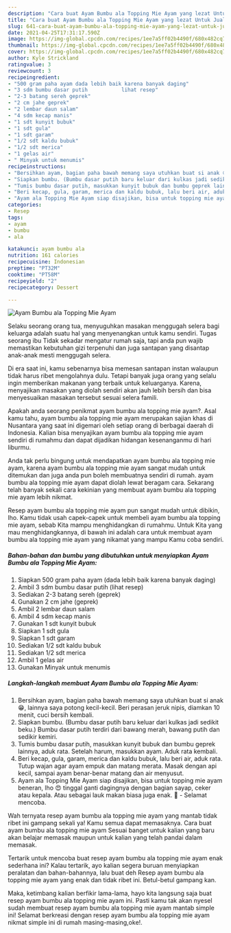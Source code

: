 ```yaml
---
description: "Cara buat Ayam Bumbu ala Topping Mie Ayam yang lezat Untuk Jualan"
title: "Cara buat Ayam Bumbu ala Topping Mie Ayam yang lezat Untuk Jualan"
slug: 641-cara-buat-ayam-bumbu-ala-topping-mie-ayam-yang-lezat-untuk-jualan
date: 2021-04-25T17:31:17.590Z
image: https://img-global.cpcdn.com/recipes/1ee7a5ff02b4490f/680x482cq70/ayam-bumbu-ala-topping-mie-ayam-foto-resep-utama.jpg
thumbnail: https://img-global.cpcdn.com/recipes/1ee7a5ff02b4490f/680x482cq70/ayam-bumbu-ala-topping-mie-ayam-foto-resep-utama.jpg
cover: https://img-global.cpcdn.com/recipes/1ee7a5ff02b4490f/680x482cq70/ayam-bumbu-ala-topping-mie-ayam-foto-resep-utama.jpg
author: Kyle Strickland
ratingvalue: 3
reviewcount: 3
recipeingredient:
- "500 gram paha ayam dada lebih baik karena banyak daging"
- "3 sdm bumbu dasar putih           lihat resep"
- "2-3 batang sereh geprek"
- "2 cm jahe geprek"
- "2 lembar daun salam"
- "4 sdm kecap manis"
- "1 sdt kunyit bubuk"
- "1 sdt gula"
- "1 sdt garam"
- "1/2 sdt kaldu bubuk"
- "1/2 sdt merica"
- "1 gelas air"
- " Minyak untuk menumis"
recipeinstructions:
- "Bersihkan ayam, bagian paha bawah memang saya utuhkan buat si anak 😁, lainnya saya potong kecil-kecil. Beri perasan jeruk nipis, diamkan 10 menit, cuci bersih kembali."
- "Siapkan bumbu. (Bumbu dasar putih baru keluar dari kulkas jadi sedikit beku.) Bumbu dasar putih terdiri dari bawang merah, bawang putih dan sedikir kemiri."
- "Tumis bumbu dasar putih, masukkan kunyit bubuk dan bumbu geprek lainnya, aduk rata. Setelah harum, masukkan ayam. Aduk rata kembali."
- "Beri kecap, gula, garam, merica dan kaldu bubuk, lalu beri air, aduk rata. Tutup wajan agar ayam empuk dan matang merata. Masak dengan api kecil, sampai ayam benar-benar matang dan air menyusut."
- "Ayam ala Topping Mie Ayam siap disajikan, bisa untuk topping mie ayam beneran, lho 😍 tinggal ganti dagingnya dengan bagian sayap, ceker atau kepala. Atau sebagai lauk makan biasa juga enak. 🤤 Selamat mencoba."
categories:
- Resep
tags:
- ayam
- bumbu
- ala

katakunci: ayam bumbu ala 
nutrition: 161 calories
recipecuisine: Indonesian
preptime: "PT32M"
cooktime: "PT58M"
recipeyield: "2"
recipecategory: Dessert

---
```



![Ayam Bumbu ala Topping Mie Ayam](https://img-global.cpcdn.com/recipes/1ee7a5ff02b4490f/680x482cq70/ayam-bumbu-ala-topping-mie-ayam-foto-resep-utama.jpg)

Selaku seorang orang tua, menyuguhkan masakan menggugah selera bagi keluarga adalah suatu hal yang menyenangkan untuk kamu sendiri. Tugas seorang ibu Tidak sekadar mengatur rumah saja, tapi anda pun wajib memastikan kebutuhan gizi terpenuhi dan juga santapan yang disantap anak-anak mesti menggugah selera.

Di era  saat ini, kamu sebenarnya bisa memesan santapan instan walaupun tidak harus ribet mengolahnya dulu. Tetapi banyak juga orang yang selalu ingin memberikan makanan yang terbaik untuk keluarganya. Karena, menyajikan masakan yang diolah sendiri akan jauh lebih bersih dan bisa menyesuaikan masakan tersebut sesuai selera famili. 



Apakah anda seorang penikmat ayam bumbu ala topping mie ayam?. Asal kamu tahu, ayam bumbu ala topping mie ayam merupakan sajian khas di Nusantara yang saat ini digemari oleh setiap orang di berbagai daerah di Indonesia. Kalian bisa menyajikan ayam bumbu ala topping mie ayam sendiri di rumahmu dan dapat dijadikan hidangan kesenanganmu di hari liburmu.

Anda tak perlu bingung untuk mendapatkan ayam bumbu ala topping mie ayam, karena ayam bumbu ala topping mie ayam sangat mudah untuk ditemukan dan juga anda pun boleh membuatnya sendiri di rumah. ayam bumbu ala topping mie ayam dapat diolah lewat beragam cara. Sekarang telah banyak sekali cara kekinian yang membuat ayam bumbu ala topping mie ayam lebih nikmat.

Resep ayam bumbu ala topping mie ayam pun sangat mudah untuk dibikin, lho. Kamu tidak usah capek-capek untuk membeli ayam bumbu ala topping mie ayam, sebab Kita mampu menghidangkan di rumahmu. Untuk Kita yang mau menghidangkannya, di bawah ini adalah cara untuk membuat ayam bumbu ala topping mie ayam yang nikamat yang mampu Kamu coba sendiri.

<!--inarticleads1-->

##### Bahan-bahan dan bumbu yang dibutuhkan untuk menyiapkan Ayam Bumbu ala Topping Mie Ayam:

1. Siapkan 500 gram paha ayam (dada lebih baik karena banyak daging)
1. Ambil 3 sdm bumbu dasar putih           (lihat resep)
1. Sediakan 2-3 batang sereh (geprek)
1. Gunakan 2 cm jahe (geprek)
1. Ambil 2 lembar daun salam
1. Ambil 4 sdm kecap manis
1. Gunakan 1 sdt kunyit bubuk
1. Siapkan 1 sdt gula
1. Siapkan 1 sdt garam
1. Sediakan 1/2 sdt kaldu bubuk
1. Sediakan 1/2 sdt merica
1. Ambil 1 gelas air
1. Gunakan  Minyak untuk menumis




<!--inarticleads2-->

##### Langkah-langkah membuat Ayam Bumbu ala Topping Mie Ayam:

1. Bersihkan ayam, bagian paha bawah memang saya utuhkan buat si anak 😁, lainnya saya potong kecil-kecil. Beri perasan jeruk nipis, diamkan 10 menit, cuci bersih kembali.
1. Siapkan bumbu. (Bumbu dasar putih baru keluar dari kulkas jadi sedikit beku.) Bumbu dasar putih terdiri dari bawang merah, bawang putih dan sedikir kemiri.
1. Tumis bumbu dasar putih, masukkan kunyit bubuk dan bumbu geprek lainnya, aduk rata. Setelah harum, masukkan ayam. Aduk rata kembali.
1. Beri kecap, gula, garam, merica dan kaldu bubuk, lalu beri air, aduk rata. Tutup wajan agar ayam empuk dan matang merata. Masak dengan api kecil, sampai ayam benar-benar matang dan air menyusut.
1. Ayam ala Topping Mie Ayam siap disajikan, bisa untuk topping mie ayam beneran, lho 😍 tinggal ganti dagingnya dengan bagian sayap, ceker atau kepala. Atau sebagai lauk makan biasa juga enak. 🤤 - Selamat mencoba.




Wah ternyata resep ayam bumbu ala topping mie ayam yang mantab tidak ribet ini gampang sekali ya! Kamu semua dapat memasaknya. Cara buat ayam bumbu ala topping mie ayam Sesuai banget untuk kalian yang baru akan belajar memasak maupun untuk kalian yang telah pandai dalam memasak.

Tertarik untuk mencoba buat resep ayam bumbu ala topping mie ayam enak sederhana ini? Kalau tertarik, ayo kalian segera buruan menyiapkan peralatan dan bahan-bahannya, lalu buat deh Resep ayam bumbu ala topping mie ayam yang enak dan tidak ribet ini. Betul-betul gampang kan. 

Maka, ketimbang kalian berfikir lama-lama, hayo kita langsung saja buat resep ayam bumbu ala topping mie ayam ini. Pasti kamu tak akan nyesel sudah membuat resep ayam bumbu ala topping mie ayam mantab simple ini! Selamat berkreasi dengan resep ayam bumbu ala topping mie ayam nikmat simple ini di rumah masing-masing,oke!.


